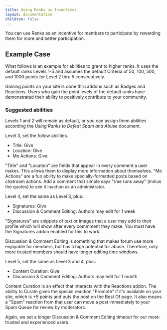 ```yaml
---
title: Using Ranks as Incentives
layout: documentation
children: false
---
```


You can use Ranks as an incentive for members to participate by rewarding them for more and better participation. 

## Example Case

What follows is an example for abilities to grant to higher ranks. It uses the default ranks Levels 1-5 and assumes the default Criteria of 50, 100, 500, and 1000 points for Level 2 thru 5 consecutively.

Gaining points on your site is done thru addons such as Badges and Reactions. Users who gain the point levels of the default ranks have demonstrated their ability to positively contribute to your community.

### Suggested abilities

Levels 1 and 2 will remain as default, or you can assign them abilities according the *Using Ranks to Defeat Spam and Abuse* document.

Level 3, set the follow abilities.

* Title: Give
* Location: Give
* Me Actions: Give

"Title" and "Location" are fields that appear in every comment a user makes. This allows them to display more information about themselves. "Me Actions" are a fun ability to make specially-formatted posts based on chatroom actions. Add a comment that simple says "/me runs away" (minus the quotes) to see it inaction as an administrator.

Level 4, set the same as Level 3, plus:

* Signatures: Give
* Discussion & Comment Editing: Authors may edit for 1 week

"Signatures" are snippets of text or images that a user may add to their profile which will show after every commment they make. You must have the Signatures addon enabled for this to work.

Discussion & Comment Editing is something that makes forum use more enjoyable for members, but has a high potential for abuse. Therefore, only more trusted members should have longer editing time windows.

Level 5, set the same as Level 3 and 4, plus:

* Content Curation: Give
* Discussion & Comment Editing: Authors may edit for 1 month

Content Curation is an effect that interacts with the Reactions addon. The ability to Curate gives the special reaction "Promote" if it's available on your site, which is +5 points and puts the post on the Best Of page. It also means a "Spam" reaction from that user can move a post immediately to your Spam Queue for review by moderators.

Again, we set a longer Discussion & Comment Editing timeout for our most-trusted and experienced users.
